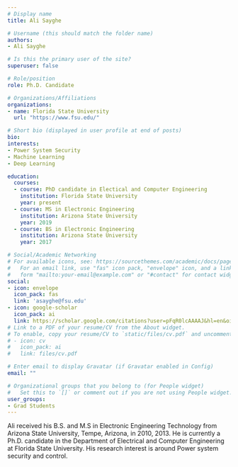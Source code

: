 ```yaml
---
# Display name
title: Ali Sayghe

# Username (this should match the folder name)
authors:
- Ali Sayghe

# Is this the primary user of the site?
superuser: false

# Role/position
role: Ph.D. Candidate

# Organizations/Affiliations
organizations:
- name: Florida State University
  url: "https://www.fsu.edu/"

# Short bio (displayed in user profile at end of posts)
bio:
interests:
- Power System Security
- Machine Learning
- Deep Learning

education:
  courses:
  - course: PhD candidate in Electical and Computer Engineering
    institution: Florida State University
    year: present
  - course: MS in Electronic Engineering
    institution: Arizona State University
    year: 2019
  - course: BS in Electronic Engineering
    institution: Arizona State University
    year: 2017

# Social/Academic Networking
# For available icons, see: https://sourcethemes.com/academic/docs/page-builder/#icons
#   For an email link, use "fas" icon pack, "envelope" icon, and a link in the
#   form "mailto:your-email@example.com" or "#contact" for contact widget.
social:
- icon: envelope
  icon_pack: fas
  link: 'asayghe@fsu.edu'
- icon: google-scholar
  icon_pack: ai
  link: https://scholar.google.com/citations?user=pFqR0lcAAAAJ&hl=en&oi=ao
# Link to a PDF of your resume/CV from the About widget.
# To enable, copy your resume/CV to `static/files/cv.pdf` and uncomment the lines below.
# - icon: cv
#   icon_pack: ai
#   link: files/cv.pdf

# Enter email to display Gravatar (if Gravatar enabled in Config)
email: ""

# Organizational groups that you belong to (for People widget)
#   Set this to `[]` or comment out if you are not using People widget.
user_groups:
- Grad Students
---
```


Ali received his B.S. and M.S in Electronic Engineering Technology from Arizona State University, Tempe, Arizona, in 2010, 2013. He is currently a Ph.D. candidate in the Department of Electrical and Computer Engineering at Florida State University. His research interest is around Power system security and control.
